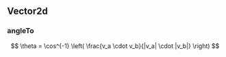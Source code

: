 ## Vector2d

### angleTo

$$ \theta = \cos^{-1} \left( \frac{v_a \cdot v_b}{|v_a| \cdot |v_b|} \right) $$